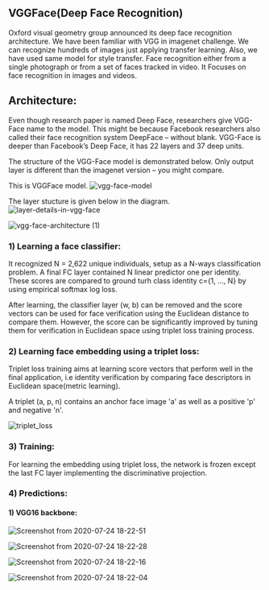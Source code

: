 ## VGGFace(Deep Face Recognition)

Oxford visual geometry group announced its deep face recognition architecture. We have been familiar with VGG in imagenet challenge. We can recognize hundreds of images just applying transfer learning. Also, we have used same model for style transfer.
Face recognition either from a single photograph or from a set of faces tracked in video. It Focuses on face recognition in images and videos.

## Architecture:

Even though research paper is named Deep Face, researchers give VGG-Face name to the model. This might be because Facebook researchers also called their face recognition system DeepFace – without blank. VGG-Face is deeper than Facebook’s Deep Face, it has 22 layers and 37 deep units.

The structure of the VGG-Face model is demonstrated below. Only output layer is different than the imagenet version – you might compare.

This is VGGFace model.
![vgg-face-model](https://user-images.githubusercontent.com/50628520/88368108-14c96280-cdad-11ea-8b96-f93d0a892a64.png)

The layer stucture is given below in the diagram.
![layer-details-in-vgg-face](https://user-images.githubusercontent.com/50628520/88368196-43dfd400-cdad-11ea-99ba-206836dd6e46.png)

![vgg-face-architecture (1)](https://user-images.githubusercontent.com/50628520/88368248-5d811b80-cdad-11ea-8981-761325cd3ecb.jpg)

### 1) Learning a face classifier:

It recognized N = 2,622 unique individuals, setup as a N-ways classification problem. A final FC layer contained N linear predictor one per identity. These scores are compared to ground turh class identity c={1, ..., N} by using empirical softmax log loss.

After learning, the classifier layer (w, b) can be removed and the score vectors can be used for face verification using the Euclidean distance to compare them. However, the score can be significantly improved by tuning them for verification in Euclidean space using triplet loss training process.

### 2) Learning face embedding using a triplet loss:

Triplet loss training aims at learning score vectors that perform well in the final application, i.e identity verification by comparing face descriptors in Euclidean space(metric learning).

A triplet (a, p, n) contains an anchor face image 'a' as well as a positive 'p' and negative 'n'.

![triplet_loss](https://user-images.githubusercontent.com/50628520/88369268-5ce98480-cdaf-11ea-9f46-21cbdce3b978.png)

### 3) Training:

For learning the embedding using triplet loss, the network is frozen except the last FC layer implementing the discriminative projection.

### 4) Predictions:

#### 1) VGG16 backbone:

![Screenshot from 2020-07-24 18-22-51](https://user-images.githubusercontent.com/50628520/88392502-d303e080-cddb-11ea-8a40-d5dacb4b3289.png)

![Screenshot from 2020-07-24 18-22-28](https://user-images.githubusercontent.com/50628520/88392531-df883900-cddb-11ea-83da-a0124c76c90f.png)

![Screenshot from 2020-07-24 18-22-16](https://user-images.githubusercontent.com/50628520/88392552-eb73fb00-cddb-11ea-85b5-2906dadf0159.png)

![Screenshot from 2020-07-24 18-22-04](https://user-images.githubusercontent.com/50628520/88392596-f9298080-cddb-11ea-92ae-8019988238e9.png)
